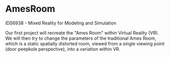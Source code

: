 # AmesRoom
IDS6938 - Mixed Reality for Modeling and Simulation


Our first project will recreate the "Ames Room" within Virtual Reality (VR).
We will then try to change the parameters of the traditional Ames Room, which is a static spatially distorted room, viewed from a single viewing point (door peepkole perspective), into a variation within VR.

